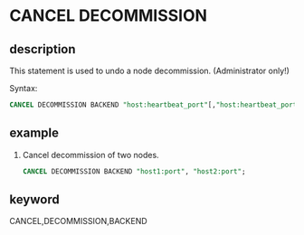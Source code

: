 # CANCEL DECOMMISSION

## description

This statement is used to undo a node decommission. (Administrator only!)

Syntax:

```sql
CANCEL DECOMMISSION BACKEND "host:heartbeat_port"[,"host:heartbeat_port"...];
```

## example

1. Cancel decommission of two nodes.

    ```sql
    CANCEL DECOMMISSION BACKEND "host1:port", "host2:port";
    ```

## keyword

CANCEL,DECOMMISSION,BACKEND
